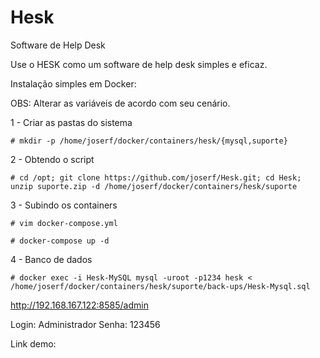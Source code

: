 # Hesk
Software de Help Desk

Use o HESK como um software de help desk simples e eficaz. 

Instalação simples em Docker:

OBS: Alterar as variáveis de acordo com seu cenário. 

1 - Criar as pastas do sistema

    # mkdir -p /home/joserf/docker/containers/hesk/{mysql,suporte}

2 - Obtendo o script

    # cd /opt; git clone https://github.com/joserf/Hesk.git; cd Hesk; unzip suporte.zip -d /home/joserf/docker/containers/hesk/suporte

3 - Subindo os containers

    # vim docker-compose.yml 
    
    # docker-compose up -d

4 - Banco de dados

    # docker exec -i Hesk-MySQL mysql -uroot -p1234 hesk < /home/joserf/docker/containers/hesk/suporte/back-ups/Hesk-Mysql.sql

http://192.168.167.122:8585/admin

Login: Administrador
Senha: 123456

Link demo: 
